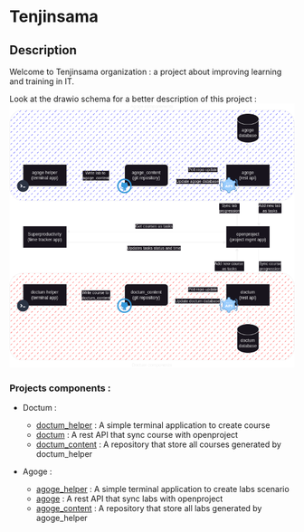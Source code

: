 # Tenjinsama

## Description 

Welcome to Tenjinsama organization : a project about improving learning and training in IT.

Look at the drawio schema for a better description of this project : <br>
![tenjinsama_description_schema](./tenjinsama_description.png)

### Projects components :

- Doctum :
    - [doctum_helper]() : A simple terminal application to create course
    - [doctum]() : A rest API that sync course with openproject
    - [doctum_content]() : A repository that store all courses generated by doctum_helper

- Agoge :
    - [agoge_helper]() : A simple terminal application to create labs scenario
    - [agoge]() : A rest API that sync labs with openproject
    - [agoge_content]() : A repository that store all labs generated by agoge_helper